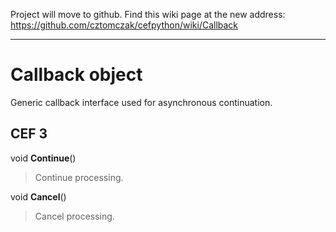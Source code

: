 Project will move to github. Find this wiki page at the new address: https://github.com/cztomczak/cefpython/wiki/Callback


---


# Callback object #

Generic callback interface used for asynchronous continuation.

## CEF 3 ##

void **Continue**()

> Continue processing.

void **Cancel**()

> Cancel processing.